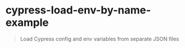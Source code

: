 # cypress-load-env-by-name-example

> Load Cypress config and env variables from separate JSON files
